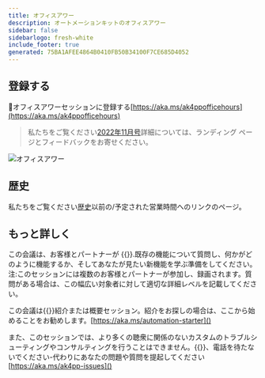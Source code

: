 ```yaml
---
title: オフィスアワー
description: オートメーションキットのオフィスアワー
sidebar: false
sidebarlogo: fresh-white
include_footer: true
generated: 75BA1AFEE4864B0410FB50B34100F7CE685D4052
---
```


## 登録する

<g-emoji class="g-emoji" alias="calendar" fallback-src="https://github.githubassets.com/images/icons/emoji/unicode/1f4c6.png">📆</g-emoji>オフィスアワーセッションに登録する[https://aka.ms/ak4ppofficehours](https://aka.ms/ak4ppofficehours)

> 私たちをご覧ください[2022年11月号](/ja/office-hours/november-2022)詳細については、ランディング ページとフィードバックをお寄せください。

![オフィスアワー](/images/office-hours.png)

## 歴史

私たちをご覧ください[歴史](/ja/office-hours/history)以前の/予定された営業時間へのリンクのページ。

## もっと詳しく

この会議は、お客様とパートナーが {{<product-name>}}.既存の機能について質問し、何かがどのように機能するか、そしてあなたが見たい新機能を学ぶ準備をしてください。注:このセッションには複数のお客様とパートナーが参加し、録画されます。質問がある場合は、この幅広い対象者に対して適切な詳細レベルを記載してください。

この会議は{{<product-name>}}紹介または概要セッション。紹介をお探しの場合は、ここから始めることをお勧めします。[https://aka.ms/automation-starter]()

また、このセッションでは、より多くの聴衆に関係のないカスタムのトラブルシューティングやコンサルティングを行うことはできません。{{<product-name>}}、電話を待たないでください-代わりにあなたの問題や質問を提起してください[https://aka.ms/ak4pp-issues]()
